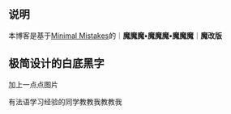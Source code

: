 ## 说明

本博客是基于[Minimal Mistakes](https://mmistakes.github.io/minimal-mistakes/)的｜**魔魔魔•魔魔魔•魔魔魔**｜**魔改版**

## 极简设计的白底黑字

加上一点点图片

有法语学习经验的同学教教我教教我
